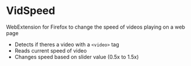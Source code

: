 # VidSpeed

WebExtension for Firefox to change the speed of videos playing on a web page

* Detects if theres a video with a ``<video>`` tag
* Reads current speed of video
* Changes speed based on slider value (0.5x to 1.5x)



